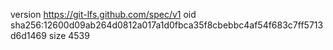 version https://git-lfs.github.com/spec/v1
oid sha256:12600d09ab264d0812a017a1d0fbca35f8cbebbc4af54f683c7ff5713d6d1469
size 4539
